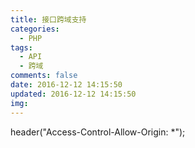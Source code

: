 ```yaml
---
title: 接口跨域支持
categories:
  - PHP
tags:
  - API
  - 跨域
comments: false
date: 2016-12-12 14:15:50
updated: 2016-12-12 14:15:50
img:
---
```

header("Access-Control-Allow-Origin: *");